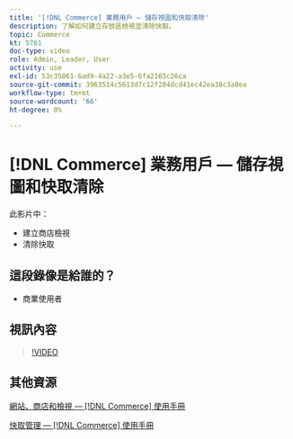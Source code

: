 ```yaml
---
title: '[!DNL Commerce] 業務用戶 — 儲存視圖和快取清除'
description: 了解如何建立存放區檢視並清除快取。
topic: Commerce
kt: 5761
doc-type: video
role: Admin, Leader, User
activity: use
exl-id: 53c35861-6ad9-4a22-a3e5-6fa2165c26ca
source-git-commit: 3963514c5613d7c12f284dcd41ec42ea38c3a8ea
workflow-type: tm+mt
source-wordcount: '66'
ht-degree: 0%

---
```


# [!DNL Commerce] 業務用戶 — 儲存視圖和快取清除

此影片中：

- 建立商店檢視
- 清除快取

## 這段錄像是給誰的？

- 商業使用者

## 視訊內容

>[!VIDEO](https://video.tv.adobe.com/v/35946?quality=12&learn=on)

## 其他資源

[網站、商店和檢視 —  [!DNL Commerce] 使用手冊](https://docs.magento.com/user-guide/stores/websites-stores-views.html)

[快取管理 —  [!DNL Commerce] 使用手冊](https://docs.magento.com/user-guide/system/cache-management.html)
